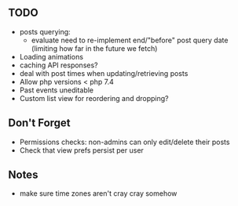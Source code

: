 ## TODO

-   posts querying:
    -   evaluate need to re-implement end/"before" post query date (limiting how far in the future we fetch)
-   Loading animations
-   caching API responses?
-   deal with post times when updating/retrieving posts
-   Allow php versions < php 7.4
-   Past events uneditable
-   Custom list view for reordering and dropping?

## Don't Forget

-   Permissions checks: non-admins can only edit/delete their posts
-   Check that view prefs persist per user

## Notes

-   make sure time zones aren't cray cray somehow
